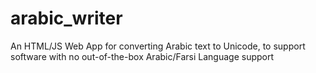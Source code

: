 # arabic_writer
An HTML/JS Web App for converting Arabic text to Unicode, to support software with no out-of-the-box Arabic/Farsi Language support
